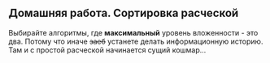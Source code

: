 ## Домашняя работа. Сортировка расческой

Выбирайте алгоритмы, где **максимальный** уровень вложенности - это два. Потому что иначе ~~заеб~~ устанете делать информационную историю.  
Там и с простой расческой начинается сущий кошмар...
